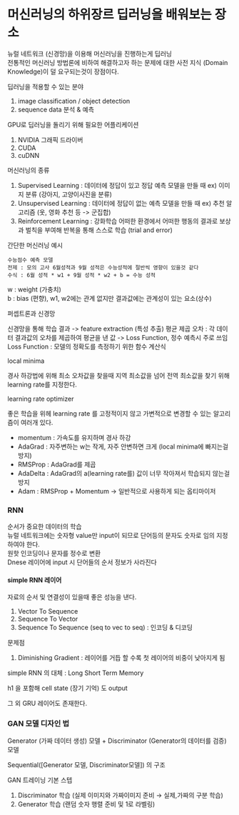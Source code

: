 # 머신러닝의 하위장르 딥러닝을 배워보는 장소  

뉴럴 네트워크 (신경망)을 이용해 머신러닝을 진행하는게 딥러닝   
전통적인 머신러닝 방법론에 비하여 해결하고자 하는 문제에 대한 사전 지식 (Domain Knowledge)이 덜 요구되는것이 장점이다.

딥러닝을 적용할 수 있는 분야
1. image classification / object detection
2. sequence data 분석 & 예측


GPU로 딥러닝을 돌리기 위해 필요한 어플리케이션
1. NVIDIA 그래픽 드라이버
2. CUDA
3. cuDNN

머신러닝의 종류  
1. Supervised Learning : 데이터에 정답이 있고 정답 예측 모델을 만들 때 ex) 이미지 분류 (강아지, 고양이사진을 분류)
2. Unsupervised Learning : 데이터에 정답이 없는 예측 모델을 만들 때 ex) 추천 알고리즘 (옷, 영화 추천 등 -> 군집합)
3. Reinforcement Learning : 강화학습 어떠한 환경에서 어떠한 행동의 결과로 보상과 벌칙을 부여해 반복을 통해 스스로 학습 (trial and error)

간단한 머신러닝 예시

```commandline
수능점수 예측 모델
전제 : 모의 고사 6월성적과 9월 성적은 수능성적에 절반씩 영향이 있을것 같다
수식 : 6월 성적 * w1 + 9월 성적 * w2 + b = 수능 성적
```
w : weight (가충치)  
b : bias (편향), w1, w2에는 관계 없지만 결과값에는 관계성이 있는 요소(상수)

퍼셉트론과 신경망  

신경망을 통해 학습 결과 -> feature extraction (특성 추출)
평균 제곱 오차 : 각 데이터 결과값의 오차를 제곱하여 평균을 낸 값 -> Loss Function, 정수 예측시 주로 쓰임  
Loss Function : 모델의 정확도를 측정하기 위한 함수 계산식

local minima

경사 하강법에 위해 최소 오차값을 찾을때 지역 최소값을 넘어 전역 최소값을 찾기 위해 learning rate를 지정한다.

learning rate optimizer  

좋은 학습을 위헤 learning rate 를 고정적이지 않고 가변적으로 변경할 수 있는 알고리즘이 여러개 있다.
- momentum : 가속도를 유지하며 경사 하강
- AdaGrad : 자주변하는 w는 작게, 자주 안변하면 크게 (local minima에 빠지는걸 방지)
- RMSProp : AdaGrad를 제곱
- AdaDelta : AdaGrad의 a(learning rate를) 값이 너무 작아져서 학습되지 않는걸 방지
- Adam : RMSProp + Momentum -> 일반적으로 사용하게 되는 옵티마이저


### RNN ###
  
순서가 중요한 데이터의 학습  
뉴럴 네트워크에는 숫자형 value만 input이 되므로 단어등의 문자도 숫자로 임의 지정하여야 한다.  
원핫 인코딩이나 문자를 정수로 변환  
Dnese 레이어에 input 시 단어들의 순서 정보가 사라진다  


#### simple RNN 레이어 ####

자료의 순서 및 연결성이 있을때 좋은 성능을 낸다.

1. Vector To Sequence
2. Sequence To Vector
3. Sequence To Sequence (seq to vec to seq) : 인코딩 & 디코딩

문제점

1. Diminishing Gradient : 레이어를 거듭 할 수록 첫 레이어의 비중이 낮아지게 됨

simple RNN 의 대체 : Long Short Term Memory

h1 을 포함해 cell state (장기 기억) 도 output

그 외 GRU 레이어도 존재한다.

### GAN 모델 디자인 법 ###

Generator (가짜 데이터 생성) 모델 + Discriminator (Generator의 데이터를 검증) 모델
  
Sequential([Generator 모델, Discriminator모델]) 의 구조

GAN 트레이닝 기본 스텝
1. Discriminator 학습 (실제 이미지와 가짜이미지 준비 → 실제,가짜의 구분 학습)
2. Generator 학습 (랜덤 숫자 행렬 준비 및 1로 라벨링)